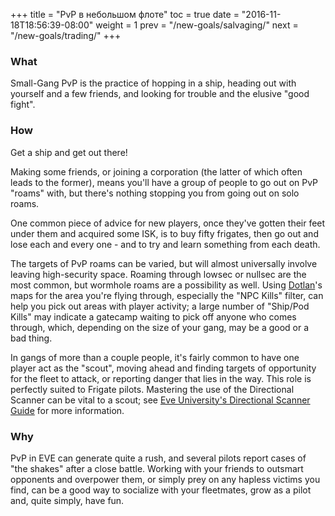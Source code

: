 +++
title = "PvP в небольшом флоте"
toc = true
date = "2016-11-18T18:56:39-08:00"
weight = 1
prev = "/new-goals/salvaging/"
next = "/new-goals/trading/"
+++

### What

Small-Gang PvP is the practice of hopping in a ship,
heading out with yourself and a few friends,
and looking for trouble and the elusive "good fight".

### How

Get a ship and get out there!

Making some friends, or joining a corporation (the latter of which often leads to the former),
means you'll have a group of people to go out on PvP "roams" with,
but there's nothing stopping you from going out on solo roams.

One common piece of advice for new players, once they've gotten their feet under them
and acquired some ISK, is to buy fifty frigates, then go out and lose each and every one - 
and to try and learn something from each death.

The targets of PvP roams can be varied, but will almost universally involve
leaving high-security space.  Roaming through lowsec or nullsec are the most common,
but wormhole roams are a possibility as well.  Using <a href=evemaps.dotlan.net>Dotlan</a>'s
maps for the area you're flying through, especially the "NPC Kills" filter,
can help you pick out areas with player activity; a large number of "Ship/Pod Kills"
may indicate a gatecamp waiting to pick off anyone who comes through, which,
depending on the size of your gang, may be a good or a bad thing.

In gangs of more than a couple people, it's fairly common to have one player act as the "scout",
moving ahead and finding targets of opportunity for the fleet to attack,
or reporting danger that lies in the way.  This role is perfectly suited to Frigate pilots.
Mastering the use of the Directional Scanner can be vital to a scout;
see <a href=http://wiki.eveuniversity.org/Directional_Scanner_Guide>Eve University's Directional Scanner
Guide</a> for more information.

### Why

PvP in EVE can generate quite a rush,
and several pilots report cases of "the shakes" after a close battle.
Working with your friends to outsmart opponents and overpower them,
or simply prey on any hapless victims you find,
can be a good way to socialize with your fleetmates,
grow as a pilot and, quite simply, have fun.

